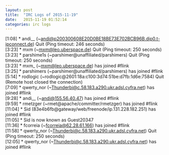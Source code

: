 ```yaml
---
layout: post
title:  "IRC Logs of 2015-11-19"
date:   2015-11-19 01:52:14
categories: irc logs
---
```

<span class="irc-date">[1:08]</span> <span class="irc-navy">* andi__ (~andi@p200300608E20D0BE18BE73E702BCB96B.dip0.t-ipconnect.de) Quit (Ping timeout: 246 seconds)</span><br />
<span class="irc-date">[3:23]</span> <span class="irc-navy">* mxm (~mxm@leo.uberspace.de) Quit (Ping timeout: 250 seconds)</span><br />
<span class="irc-date">[3:23]</span> <span class="irc-navy">* parshime1s (~parshimer@unaffiliated/parshimers) Quit (Ping timeout: 250 seconds)</span><br />
<span class="irc-date">[3:23]</span> <span class="irc-green">* mxm_ (~mxm@leo.uberspace.de) has joined #flink</span><br />
<span class="irc-date">[3:25]</span> <span class="irc-green">* parshimers (~parshimer@unaffiliated/parshimers) has joined #flink</span><br />
<span class="irc-date">[5:14]</span> <span class="irc-navy">* rodlogic (~rodlogic@2601:18a:c100:3d74:51be:d7fb:1d6e:7584) Quit (Remote host closed the connection)</span><br />
<span class="irc-date">[7:09]</span> <span class="irc-green">* qwerty_nor (~Thunderbi@c.58.183.a290.ukr.adsl.cyfra.net) has joined #flink</span><br />
<span class="irc-date">[9:28]</span> <span class="irc-green">* andi__ (~andi@155.56.40.47) has joined #flink</span><br />
<span class="irc-date">[9:59]</span> <span class="irc-green">* rmetzger (~rmet@apache/committer/rmetzger) has joined #flink</span><br />
<span class="irc-date">[11:04]</span> <span class="irc-green">* Sid (83e4b6fb@gateway/web/freenode/ip.131.228.182.251) has joined #flink</span><br />
<span class="irc-date">[11:05]</span> <span class="irc-green">* Sid is now known as Guest20347</span><br />
<span class="irc-date">[11:36]</span> <span class="irc-green">* fcorreia (~fcorreia@62.28.61.166) has joined #flink</span><br />
<span class="irc-date">[11:58]</span> <span class="irc-navy">* qwerty_nor (~Thunderbi@c.58.183.a290.ukr.adsl.cyfra.net) Quit (Ping timeout: 250 seconds)</span><br />
<span class="irc-date">[12:05]</span> <span class="irc-green">* qwerty_nor (~Thunderbi@c.58.183.a290.ukr.adsl.cyfra.net) has joined #flink</span><br />
